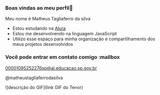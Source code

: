 ### Boas vindas ao meu perfil💙

Meu nome é Matheus Tagliaferro da silva 

- Estou estudando na [Alura](https://www.alura.com.br)
- Estou me desenvolvendo na linguagem JavaScript
- Utilizo esse espaço para minha organização e compartilhamento dos meus projetos desenvolvidos

### Você pode entrar em contato comigo :mailbox

00001095252276sp@al.educacao.sp.gov.br

@matheustagliaferrodasilva

![descrição do GIF](link GIF do Tenor)
